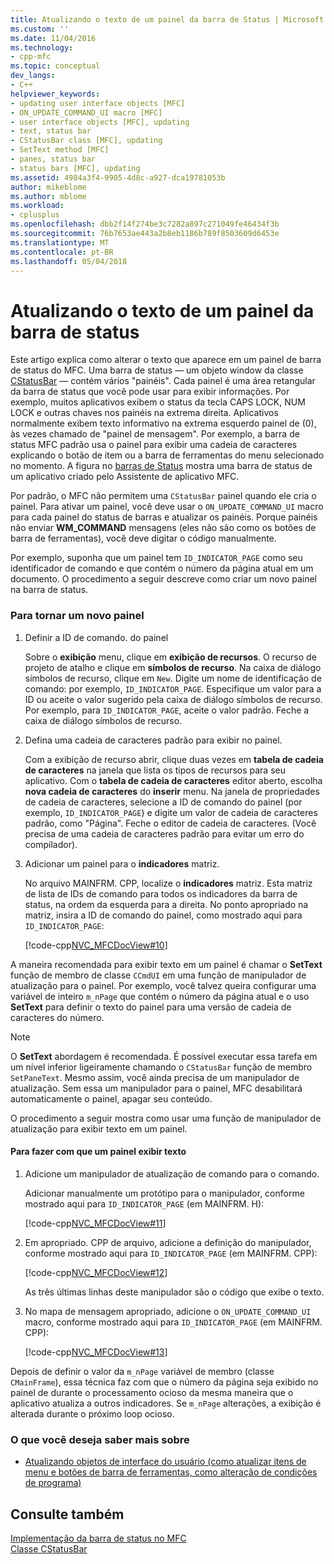 ```yaml
---
title: Atualizando o texto de um painel da barra de Status | Microsoft Docs
ms.custom: ''
ms.date: 11/04/2016
ms.technology:
- cpp-mfc
ms.topic: conceptual
dev_langs:
- C++
helpviewer_keywords:
- updating user interface objects [MFC]
- ON_UPDATE_COMMAND_UI macro [MFC]
- user interface objects [MFC], updating
- text, status bar
- CStatusBar class [MFC], updating
- SetText method [MFC]
- panes, status bar
- status bars [MFC], updating
ms.assetid: 4984a3f4-9905-4d8c-a927-dca19781053b
author: mikeblome
ms.author: mblome
ms.workload:
- cplusplus
ms.openlocfilehash: dbb2f14f274be3c7282a897c271049fe46434f3b
ms.sourcegitcommit: 76b7653ae443a2b8eb1186b789f8503609d6453e
ms.translationtype: MT
ms.contentlocale: pt-BR
ms.lasthandoff: 05/04/2018
---
```

# <a name="updating-the-text-of-a-status-bar-pane"></a>Atualizando o texto de um painel da barra de status
Este artigo explica como alterar o texto que aparece em um painel de barra de status do MFC. Uma barra de status — um objeto window da classe [CStatusBar](../mfc/reference/cstatusbar-class.md) — contém vários "painéis". Cada painel é uma área retangular da barra de status que você pode usar para exibir informações. Por exemplo, muitos aplicativos exibem o status da tecla CAPS LOCK, NUM LOCK e outras chaves nos painéis na extrema direita. Aplicativos normalmente exibem texto informativo na extrema esquerdo painel de (0), às vezes chamado de "painel de mensagem". Por exemplo, a barra de status MFC padrão usa o painel para exibir uma cadeia de caracteres explicando o botão de item ou a barra de ferramentas do menu selecionado no momento. A figura no [barras de Status](../mfc/status-bar-implementation-in-mfc.md) mostra uma barra de status de um aplicativo criado pelo Assistente de aplicativo MFC.  
  
 Por padrão, o MFC não permitem uma `CStatusBar` painel quando ele cria o painel. Para ativar um painel, você deve usar o `ON_UPDATE_COMMAND_UI` macro para cada painel do status de barras e atualizar os painéis. Porque painéis não enviar **WM_COMMAND** mensagens (eles não são como os botões de barra de ferramentas), você deve digitar o código manualmente.  
  
 Por exemplo, suponha que um painel tem `ID_INDICATOR_PAGE` como seu identificador de comando e que contém o número da página atual em um documento. O procedimento a seguir descreve como criar um novo painel na barra de status.  
  
### <a name="to-make-a-new-pane"></a>Para tornar um novo painel  
  
1.  Definir a ID de comando. do painel  
  
     Sobre o **exibição** menu, clique em **exibição de recursos**. O recurso de projeto de atalho e clique em **símbolos de recurso**. Na caixa de diálogo símbolos de recurso, clique em `New`. Digite um nome de identificação de comando: por exemplo, `ID_INDICATOR_PAGE`. Especifique um valor para a ID ou aceite o valor sugerido pela caixa de diálogo símbolos de recurso. Por exemplo, para `ID_INDICATOR_PAGE`, aceite o valor padrão. Feche a caixa de diálogo símbolos de recurso.  
  
2.  Defina uma cadeia de caracteres padrão para exibir no painel.  
  
     Com a exibição de recurso abrir, clique duas vezes em **tabela de cadeia de caracteres** na janela que lista os tipos de recursos para seu aplicativo. Com o **tabela de cadeia de caracteres** editor aberto, escolha **nova cadeia de caracteres** do **inserir** menu. Na janela de propriedades de cadeia de caracteres, selecione a ID de comando do painel (por exemplo, `ID_INDICATOR_PAGE`) e digite um valor de cadeia de caracteres padrão, como "Página". Feche o editor de cadeia de caracteres. (Você precisa de uma cadeia de caracteres padrão para evitar um erro do compilador).  
  
3.  Adicionar um painel para o **indicadores** matriz.  
  
     No arquivo MAINFRM. CPP, localize o **indicadores** matriz. Esta matriz de lista de IDs de comando para todos os indicadores da barra de status, na ordem da esquerda para a direita. No ponto apropriado na matriz, insira a ID de comando do painel, como mostrado aqui para `ID_INDICATOR_PAGE`:  
  
     [!code-cpp[NVC_MFCDocView#10](../mfc/codesnippet/cpp/updating-the-text-of-a-status-bar-pane_1.cpp)]  
  
 A maneira recomendada para exibir texto em um painel é chamar o **SetText** função de membro de classe `CCmdUI` em uma função de manipulador de atualização para o painel. Por exemplo, você talvez queira configurar uma variável de inteiro `m_nPage` que contém o número da página atual e o uso **SetText** para definir o texto do painel para uma versão de cadeia de caracteres do número.  
  
> [!NOTE]
>  O **SetText** abordagem é recomendada. É possível executar essa tarefa em um nível inferior ligeiramente chamando o `CStatusBar` função de membro `SetPaneText`. Mesmo assim, você ainda precisa de um manipulador de atualização. Sem essa um manipulador para o painel, MFC desabilitará automaticamente o painel, apagar seu conteúdo.  
  
 O procedimento a seguir mostra como usar uma função de manipulador de atualização para exibir texto em um painel.  
  
#### <a name="to-make-a-pane-display-text"></a>Para fazer com que um painel exibir texto  
  
1.  Adicione um manipulador de atualização de comando para o comando.  
  
     Adicionar manualmente um protótipo para o manipulador, conforme mostrado aqui para `ID_INDICATOR_PAGE` (em MAINFRM. H):  
  
     [!code-cpp[NVC_MFCDocView#11](../mfc/codesnippet/cpp/updating-the-text-of-a-status-bar-pane_2.h)]  
  
2.  Em apropriado. CPP de arquivo, adicione a definição do manipulador, conforme mostrado aqui para `ID_INDICATOR_PAGE` (em MAINFRM. CPP):  
  
     [!code-cpp[NVC_MFCDocView#12](../mfc/codesnippet/cpp/updating-the-text-of-a-status-bar-pane_3.cpp)]  
  
     As três últimas linhas deste manipulador são o código que exibe o texto.  
  
3.  No mapa de mensagem apropriado, adicione o `ON_UPDATE_COMMAND_UI` macro, conforme mostrado aqui para `ID_INDICATOR_PAGE` (em MAINFRM. CPP):  
  
     [!code-cpp[NVC_MFCDocView#13](../mfc/codesnippet/cpp/updating-the-text-of-a-status-bar-pane_4.cpp)]  
  
 Depois de definir o valor da `m_nPage` variável de membro (classe `CMainFrame`), essa técnica faz com que o número da página seja exibido no painel de durante o processamento ocioso da mesma maneira que o aplicativo atualiza a outros indicadores. Se `m_nPage` alterações, a exibição é alterada durante o próximo loop ocioso.  
  
### <a name="what-do-you-want-to-know-more-about"></a>O que você deseja saber mais sobre  
  
-   [Atualizando objetos de interface do usuário (como atualizar itens de menu e botões de barra de ferramentas, como alteração de condições de programa)](../mfc/how-to-update-user-interface-objects.md)  
  
## <a name="see-also"></a>Consulte também  
 [Implementação da barra de status no MFC](../mfc/status-bar-implementation-in-mfc.md)   
 [Classe CStatusBar](../mfc/reference/cstatusbar-class.md)
